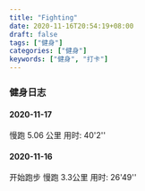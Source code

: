```yaml
---
title: "Fighting"
date: 2020-11-16T20:54:19+08:00
draft: false
tags: ["健身"]
categories: ["健身"]
keywords: ["健身", "打卡"]
---
```




### 健身日志

#### 2020-11-17

慢跑 5.06 公里 用时: 40'2''

#### 2020-11-16

开始跑步  慢跑 3.3公里 用时:  26'49''



